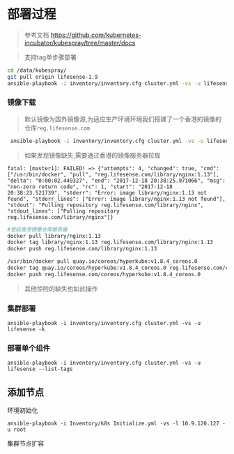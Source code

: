 # 部署过程

> 参考文档 https://github.com/kubernetes-incubator/kubespray/tree/master/docs

> 支持tag单步骤部署

```bash
cd /data/kubespray/
git pull origin lifesense-1.9
ansible-playbook -i inventory/inventory.cfg cluster.yml -vs -u lifesense --list-tags
```

### 镜像下载

> 默认镜像为国外镜像源,为适应生产环境环境我们搭建了一个香港的镜像的仓库`reg.lifesense.com`

```bash
 ansible-playbook -i inventory/inventory.cfg cluster.yml -vs -u lifesense -t facts,docker,download -k
```

> 如果发现镜像缺失,需要通过香港的镜像服务器拉取

```
fatal: [master1]: FAILED! => {"attempts": 4, "changed": true, "cmd": ["/usr/bin/docker", "pull", "reg.lifesense.com/library/nginx:1.13"], "delta": "0:00:02.449327", "end": "2017-12-18 20:38:25.971066", "msg": "non-zero return code", "rc": 1, "start": "2017-12-18 20:38:23.521739", "stderr": "Error: image library/nginx:1.13 not found", "stderr_lines": ["Error: image library/nginx:1.13 not found"], "stdout": "Pulling repository reg.lifesense.com/library/nginx", "stdout_lines": ["Pulling repository reg.lifesense.com/library/nginx"]}
```

```bash
#登陆香港镜像仓库服务器
docker pull library/nginx:1.13  
docker tag library/nginx:1.13 reg.lifesense.com/library/nginx:1.13
docker push reg.lifesense.com/library/nginx:1.13

/usr/bin/docker pull quay.io/coreos/hyperkube:v1.8.4_coreos.0
docker tag quay.io/coreos/hyperkube:v1.8.4_coreos.0 reg.lifesense.com/coreos/hyperkube:v1.8.4_coreos.0
docker push reg.lifesense.com/coreos/hyperkube:v1.8.4_coreos.0
```

> 其他惊险的缺失也如此操作

### 集群部署

```
ansible-playbook -i inventory/inventory.cfg cluster.yml -vs -u lifesense -k
```

### 部署单个组件

```
ansible-playbook -i inventory/inventory.cfg cluster.yml -vs -u lifesense --list-tags
```

## 添加节点

环境初始化

```
ansible-playbook -i Inventory/k8s Initialize.yml -vs -l 10.9.120.127 -u root
```

集群节点扩容

```

```



